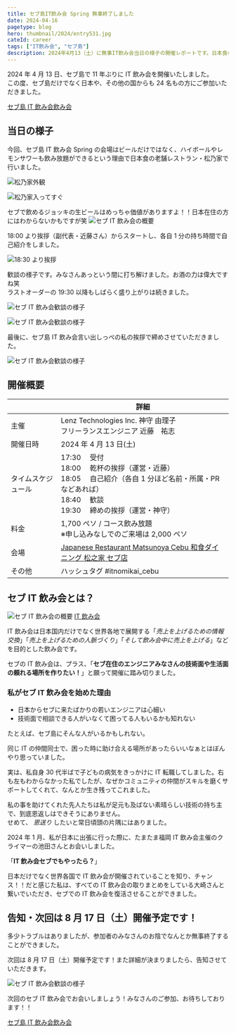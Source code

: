 ```yaml
---
title: セブ島IT飲み会 Spring 無事終了しました
date: 2024-04-16
pagetype: blog
hero: thumbnail/2024/entry531.jpg
cateId: career
tags: ["IT飲み会", "セブ島"]
description: 2024年4月13（土）に無事IT飲み会当日の様子の開催レポートです。日本食の老舗レストラン・松乃家で行いました。セブ島だけでなく日本や、その他の国からも 24 名もの方にご参加いただきました。
---
```


2024 年 4 月 13 日、セブ島で 11 年ぶりに IT 飲み会を開催いたしました。<br>
この度、セブ島だけでなく日本や、その他の国からも 24 名もの方にご参加いただきました。

[セブ島 IT 飲み会飲み会](https://itnomikai.com/event/cebu)

<prof></prof>

## 当日の様子

今回、セブ島 IT 飲み会 Spring の会場はビールだけではなく、ハイボールやレモンサワーも飲み放題ができるという理由で日本食の老舗レストラン・松乃家で行いました。

![松乃家外観](./images/2024/04/entry531-4.jpg)

![松乃家入ってすぐ](./images/2024/04/entry531-5.jpg)

セブで飲めるジョッキの生ビールはめっちゃ価値がありますよ！！日本在住の方にはわからないかもですが笑
![セブ IT 飲み会の概要](./images/2024/04/entry531-2.jpg)

18:00 より挨拶（副代表・近藤さん）からスタートし、各自 1 分の持ち時間で自己紹介をしました。

![18:30 より挨拶](./images/2024/04/entry531-9.jpg)

歓談の様子です。みなさんあっという間に打ち解けました。お酒の力は偉大ですね笑<br>ラストオーダーの 19:30 以降もしばらく盛り上がりは続きました。

![セブ IT 飲み会歓談の様子](./images/2024/04/entry531-3.jpg)

![セブ IT 飲み会歓談の様子](./images/2024/04/entry531-7.jpg)

最後に、セブ島 IT 飲み会言い出しっぺの私の挨拶で締めさせていただきました。

![セブ IT 飲み会歓談の様子](./images/2024/04/entry531-11.jpg)

## 開催概要

| 　                 | 詳細                                                                                                                                                               |
| ------------------ | ------------------------------------------------------------------------------------------------------------------------------------------------------------------ |
| 主催               | Lenz Technologies Inc. 神守 由理子<br>フリーランスエンジニア 近藤　祐志                                                                                            |
| 開催日時           | 2024 年 4 月 13 日(土)                                                                                                                                             |
| タイムスケジュール | 17:30 　受付<br>18:00 　乾杯の挨拶（運営・近藤）<br>18:05 　自己紹介（各自 1 分ほど名前・所属・PR などあれば）<br>18:40 　歓談<br>19:30 　締めの挨拶（運営・神守） |
| 料金               | 1,700 ペソ / コース飲み放題<br>※申し込みなしでのご来場は 2,000 ペソ                                                                                                |
| 会場               | [Japanese Restaurant Matsunoya Cebu 和食ダイニング 松之家 セブ店](https://maps.app.goo.gl/FxDrZUw29jRPvy5K6)                                                       |
| その他             | ハッシュタグ #itnomikai_cebu                                                                                                                                       |

## セブ IT 飲み会とは？

![セブ IT 飲み会の概要](./images/2024/04/entry531-1.jpg)
[IT 飲み会](https://itnomikai.com/)

IT 飲み会は日本国内だけでなく世界各地で展開する「_売上を上げるための情報交換_」「_売上を上げるための人脈づくり_」「_そして飲み会中に売上を上げる_」などを目的とした飲み会です。

セブの IT 飲み会は、プラス、「**セブ在住のエンジニアみなさんの技術面や生活面の頼れる場所を作りたい！**」と願って開催に踏み切りました。

### 私がセブ IT 飲み会を始めた理由

- 日本からセブに来たばかりの若いエンジニアは心細い
- 技術面で相談できる人がいなくて困ってる人もいるかも知れない

たとえば、セブ島にそんな人がいるかもしれない。

同じ IT の仲間同士で、困った時に助け合える場所があったらいいなぁとはぼんやり思っていました。

実は、私自身 30 代半ばで子どもの病気をきっかけに IT 転職してしました。右も左もわからなかった私でしたが、なぜかコミュニティの仲間がスキルを磨くサポートしてくれて、なんとか生き残ってこれました。

私の事を助けてくれた先人たちは私が足元も及ばない素晴らしい技術の持ち主で、到底恩返しはできそうにありません。<br>
せめて、 _恩送り_ したいと常日頃頭の片隅にはありました。

2024 年 1 月、私が日本に出張に行った際に、たまたま福岡 IT 飲み会主催のクライマーの池田さんとお会いしました。

「**IT 飲み会セブでもやったら？**」

日本だけでなく世界各国で IT 飲み会が開催されていることを知り、チャンス！！だと感じた私は、すべての IT 飲み会の取りまとめをしている大崎さんと繋いでいただき、セブでの IT 飲み会を復活させることができました。

## 告知・次回は 8 月 17 日（土）開催予定です！

多少トラブルはありましたが、参加者のみなさんのお陰でなんとか無事終了することができました。

次回は 8 月 17 日（土）開催予定です！また詳細が決まりましたら、告知させていただきます。

![セブ IT 飲み会歓談の様子](./images/2024/04/entry531-10.jpg)

次回のセブ IT 飲み会でお会いしましょう！みなさんのご参加、お待ちしております！！

[セブ島 IT 飲み会飲み会](https://itnomikai.com/event/cebu)
